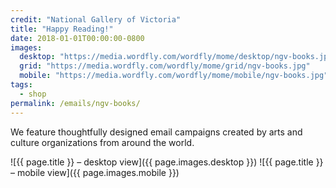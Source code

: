 ```yaml
---
credit: "National Gallery of Victoria"
title: "Happy Reading!"
date: 2018-01-01T00:00:00-0800
images:
  desktop: "https://media.wordfly.com/wordfly/mome/desktop/ngv-books.jpg"
  grid: "https://media.wordfly.com/wordfly/mome/grid/ngv-books.jpg"
  mobile: "https://media.wordfly.com/wordfly/mome/mobile/ngv-books.jpg"
tags:
  - shop
permalink: /emails/ngv-books/
---
```

We feature thoughtfully designed email campaigns created by arts and culture organizations from around the world.

![{{ page.title }} – desktop view]({{ page.images.desktop }})
![{{ page.title }} – mobile view]({{ page.images.mobile }})
